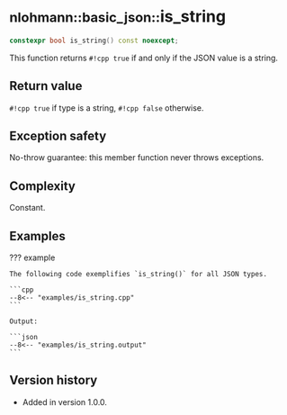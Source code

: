 # <small>nlohmann::basic_json::</small>is_string

```cpp
constexpr bool is_string() const noexcept;
```

This function returns `#!cpp true` if and only if the JSON value is a string.
    
## Return value

`#!cpp true` if type is a string, `#!cpp false` otherwise.

## Exception safety

No-throw guarantee: this member function never throws exceptions.

## Complexity

Constant.

## Examples

??? example

    The following code exemplifies `is_string()` for all JSON types.
    
    ```cpp
    --8<-- "examples/is_string.cpp"
    ```
    
    Output:
    
    ```json
    --8<-- "examples/is_string.output"
    ```

## Version history

- Added in version 1.0.0.
